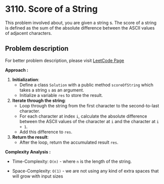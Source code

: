 # 3110. Score of a String

This problem involved about, you are given a string s. The score of a string is defined as the sum of the absolute difference between the ASCII values of adjacent characters.<br/>

## Problem description

For better problem description, please visit [LeetCode Page](https://leetcode.com/problems/score-of-a-string/description)

**Approach :**<br/>

1. **Initialization**:
    - Define a class `Solution` with a public method `scoreOfString` which takes a string `s` as an argument.
    - Initialize a variable `res` to store the result.
2. **Iterate through the string**:
    - Loop through the string from the first character to the second-to-last character.
    - For each character at index `i`, calculate the absolute difference between the ASCII values of the character at `i` and the character at `i + 1`.
    - Add this difference to `res`.
3. **Return the result**:
    - After the loop, return the accumulated result `res`.

**Complexity Analysis :**<br/>

-   Time-Complexity: `O(n)` - where `n` is the length of the string.

-   Space-Complexity: `O(1)` - we are not using any kind of extra spaces that will grow with input sizes
